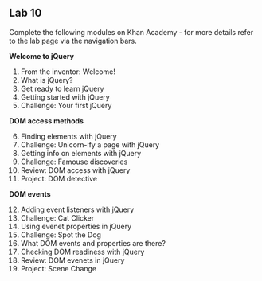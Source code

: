 ## Lab 10 

Complete the following modules on Khan Academy - for more details refer to the lab page via the navigation bars.

**Welcome to jQuery**

1. From the inventor: Welcome!
2. What is jQuery?
3. Get ready to learn jQuery
4. Getting started with jQuery
5. Challenge: Your first jQuery

**DOM access methods**

6. Finding elements with jQuery
7. Challenge: Unicorn-ify a page with jQuery
8. Getting info on elements with jQuery
9. Challenge: Famouse discoveries
10. Review: DOM access with jQuery
11. Project: DOM detective

**DOM events**

12. Adding event listeners with jQuery
13. Challenge: Cat Clicker
14. Using evenet properties in jQuery
15. Challenge: Spot the Dog
16. What DOM events and properties are there?
17. Checking DOM readiness with jQuery
18. Review: DOM evenets in jQuery
19. Project: Scene Change